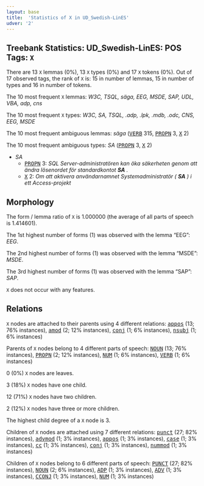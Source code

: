 ```yaml
---
layout: base
title:  'Statistics of X in UD_Swedish-LinES'
udver: '2'
---
```


## Treebank Statistics: UD_Swedish-LinES: POS Tags: `X`

There are 13 `X` lemmas (0%), 13 `X` types (0%) and 17 `X` tokens (0%).
Out of 17 observed tags, the rank of `X` is: 15 in number of lemmas, 15 in number of types and 16 in number of tokens.

The 10 most frequent `X` lemmas: <em>W3C, TSQL, säga, EEG, MSDE, SAP, UDL, VBA, adp, cns</em>

The 10 most frequent `X` types:  <em>W3C, SA, TSQL, .adp, .lpk, .mdb, .odc, CNS, EEG, MSDE</em>

The 10 most frequent ambiguous lemmas: <em>säga</em> (<tt><a href="sv_lines-pos-VERB.html">VERB</a></tt> 315, <tt><a href="sv_lines-pos-PROPN.html">PROPN</a></tt> 3, <tt><a href="sv_lines-pos-X.html">X</a></tt> 2)

The 10 most frequent ambiguous types:  <em>SA</em> (<tt><a href="sv_lines-pos-PROPN.html">PROPN</a></tt> 3, <tt><a href="sv_lines-pos-X.html">X</a></tt> 2)


* <em>SA</em>
  * <tt><a href="sv_lines-pos-PROPN.html">PROPN</a></tt> 3: <em>SQL Server-administratören kan öka säkerheten genom att ändra lösenordet för standardkontot <b>SA</b> .</em>
  * <tt><a href="sv_lines-pos-X.html">X</a></tt> 2: <em>Om att aktivera användarnamnet Systemadministratör ( <b>SA</b> ) i ett Access-projekt</em>

## Morphology

The form / lemma ratio of `X` is 1.000000 (the average of all parts of speech is 1.414601).

The 1st highest number of forms (1) was observed with the lemma “EEG”: <em>EEG</em>.

The 2nd highest number of forms (1) was observed with the lemma “MSDE”: <em>MSDE</em>.

The 3rd highest number of forms (1) was observed with the lemma “SAP”: <em>SAP</em>.

`X` does not occur with any features.


## Relations

`X` nodes are attached to their parents using 4 different relations: <tt><a href="sv_lines-dep-appos.html">appos</a></tt> (13; 76% instances), <tt><a href="sv_lines-dep-amod.html">amod</a></tt> (2; 12% instances), <tt><a href="sv_lines-dep-conj.html">conj</a></tt> (1; 6% instances), <tt><a href="sv_lines-dep-nsubj.html">nsubj</a></tt> (1; 6% instances)

Parents of `X` nodes belong to 4 different parts of speech: <tt><a href="sv_lines-pos-NOUN.html">NOUN</a></tt> (13; 76% instances), <tt><a href="sv_lines-pos-PROPN.html">PROPN</a></tt> (2; 12% instances), <tt><a href="sv_lines-pos-NUM.html">NUM</a></tt> (1; 6% instances), <tt><a href="sv_lines-pos-VERB.html">VERB</a></tt> (1; 6% instances)

0 (0%) `X` nodes are leaves.

3 (18%) `X` nodes have one child.

12 (71%) `X` nodes have two children.

2 (12%) `X` nodes have three or more children.

The highest child degree of a `X` node is 3.

Children of `X` nodes are attached using 7 different relations: <tt><a href="sv_lines-dep-punct.html">punct</a></tt> (27; 82% instances), <tt><a href="sv_lines-dep-advmod.html">advmod</a></tt> (1; 3% instances), <tt><a href="sv_lines-dep-appos.html">appos</a></tt> (1; 3% instances), <tt><a href="sv_lines-dep-case.html">case</a></tt> (1; 3% instances), <tt><a href="sv_lines-dep-cc.html">cc</a></tt> (1; 3% instances), <tt><a href="sv_lines-dep-conj.html">conj</a></tt> (1; 3% instances), <tt><a href="sv_lines-dep-nummod.html">nummod</a></tt> (1; 3% instances)

Children of `X` nodes belong to 6 different parts of speech: <tt><a href="sv_lines-pos-PUNCT.html">PUNCT</a></tt> (27; 82% instances), <tt><a href="sv_lines-pos-NOUN.html">NOUN</a></tt> (2; 6% instances), <tt><a href="sv_lines-pos-ADP.html">ADP</a></tt> (1; 3% instances), <tt><a href="sv_lines-pos-ADV.html">ADV</a></tt> (1; 3% instances), <tt><a href="sv_lines-pos-CCONJ.html">CCONJ</a></tt> (1; 3% instances), <tt><a href="sv_lines-pos-NUM.html">NUM</a></tt> (1; 3% instances)


